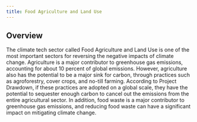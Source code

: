 ```yaml
---
title: Food Agriculture and Land Use
---
```


## Overview

The climate tech sector called Food Agriculture and Land Use is one of the most important sectors for reversing the negative impacts of climate change. Agriculture is a major contributor to greenhouse gas emissions, accounting for about 10 percent of global emissions. However, agriculture also has the potential to be a major sink for carbon, through practices such as agroforestry, cover crops, and no-till farming. According to Project Drawdown, if these practices are adopted on a global scale, they have the potential to sequester enough carbon to cancel out the emissions from the entire agricultural sector. In addition, food waste is a major contributor to greenhouse gas emissions, and reducing food waste can have a significant impact on mitigating climate change.